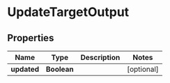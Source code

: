 

# UpdateTargetOutput


## Properties

| Name | Type | Description | Notes |
|------------ | ------------- | ------------- | -------------|
|**updated** | **Boolean** |  |  [optional] |



